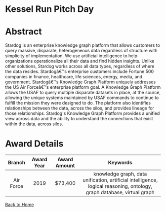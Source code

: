 
Kessel Run Pitch Day
====================

# Abstract


Stardog is an enterprise knowledge graph platform that allows customers to query massive, disparate, heterogeneous data regardless of structure with simplicity of implementation. We use artificial intelligence to help organizations operationalize all their data and find hidden insights. Unlike other solutions, Stardog works across all data types, regardless of where the data resides. Stardogâ€™s enterprise customers include Fortune 500 companies in finance, healthcare, life sciences, energy, media, and government. Stardogâ€™s Knowledge Graph Platform uniquely addresses the US Air Forceâ€™s enterprise platform goal. A Knowledge Graph Platform allows the USAF to query multiple disparate datasets in place, at the source, allowing the unique systems maintained by USAF commands to continue to fulfill the mission they were designed to do. The platform also identifies relationships between the data, across the silos, and provides lineage for those relationships. Stardog's Knowledge Graph Platform provides a unified view across data and the ability to understand the connections that exist within the data, across silos.  

# Award Details

|Branch|Award Year|Award Amount|Keywords|
| :---: | :---: | :---: | :---: |
|Air Force|2019|$73,400|knowledge graph, data unification, artificial intelligence, logical reasoning, ontology, graph database, virtual graph|
  
  


[Back to Home](https://github.com/chrischow/dod_sbir_awards/DJ/#1562)